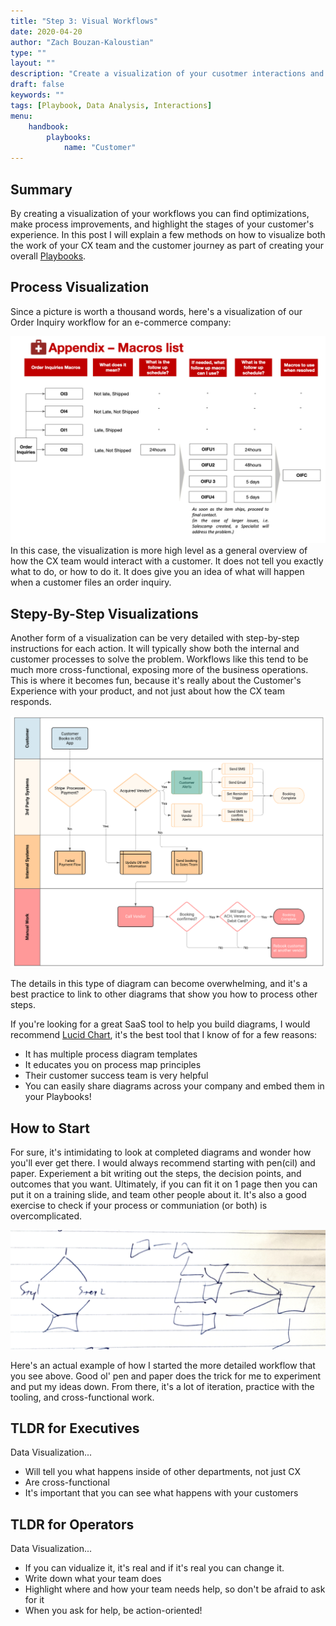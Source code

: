 ```yaml
---
title: "Step 3: Visual Workflows"
date: 2020-04-20
author: "Zach Bouzan-Kaloustian"
type: ""
layout: ""
description: "Create a visualization of your cusotmer interactions and find places for improvement"
draft: false
keywords: ""
tags: [Playbook, Data Analysis, Interactions]
menu:
    handbook:
        playbooks:
            name: "Customer"
---
```


## Summary

By creating a visualization of your workflows you can find optimizations, make process improvements, and highlight the stages of your customer's experience. In this post I will explain a few methods on how to visualize both the work of your CX team and the customer journey as part of creating your overall [Playbooks](/handbook/playbooks/playbooks).

## Process Visualization

Since a picture is worth a thousand words,  here's a visualization of our Order Inquiry workflow for an e-commerce company: 

![Order Inquiry Workflow Diagram](https://raw.githubusercontent.com/zacharybk/cxhandbook/master/static/images/orderinquiryworkflow.png)
In this case, the visualization is more high level as a general overview of how the CX team would interact with a customer. It does not tell you exactly what to do, or how to do it. It does give you an idea of what will happen when a customer files an order inquiry. 

## Stepy-By-Step Visualizations

Another form of a visualization can be very detailed with step-by-step instructions for each action. It will typically show both the internal and customer processes to solve the problem. Workflows like this tend to be much more cross-functional, exposing more of the business operations. This is where it becomes fun, because it's really about the Customer's Experience with your product, and not just about how the CX team responds. 

![iOS Appointment Booking Detailed Workflow](https://raw.githubusercontent.com/zacharybk/cxhandbook/master/static/images/Bookingdetailedworkflow.png)

The details in this type of diagram can become overwhelming, and it's a best practice to link to other diagrams that show you how to process other steps. 

If you're looking for a great SaaS tool to help you build diagrams, I would recommend [Lucid Chart](https://app.lucidchart.com), it's the best tool that I know of for a few reasons: 
- It has multiple process diagram templates
- It educates you on process map principles
- Their customer success team is very helpful
- You can easily share diagrams across your company and embed them in your Playbooks! 

## How to Start

For sure, it's intimidating to look at completed diagrams and wonder how you'll ever get there. I would always recommend starting with pen(cil) and paper. Experiement a bit writing out the steps, the decision points, and outcomes that you want. Ultimately, if you can fit it on 1 page then you can put it on a training slide, and team other people about it. It's also a good exercise to check if your process or communiation (or both) is overcomplicated. 

![iOS Appointment Booking Detailed Workflow](https://raw.githubusercontent.com/zacharybk/cxhandbook/master/static/images/handdrawndiagram.png)


Here's an actual example of how I started the more detailed workflow that you see above. Good ol' pen and paper does the trick for me to experiment and put my ideas down. From there, it's a lot of iteration, practice with the tooling, and cross-functional work. 

## TLDR for Executives

Data Visualization...

- Will tell you what happens inside of other departments, not just CX
- Are cross-functional
- It's important that you can see what happens with your customers

## TLDR for Operators

Data Visualization...

- If you can vidualize it, it's real and if it's real you can change it. 
- Write down what your team does 
- Highlight where and how your team needs help, so don't be afraid to ask for it
- When you ask for help, be action-oriented! 